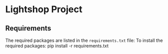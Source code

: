# Lightshop Project

## Requirements

The required packages are listed in the `requirements.txt` file:
To install the required packages:
pip install -r requirements.txt